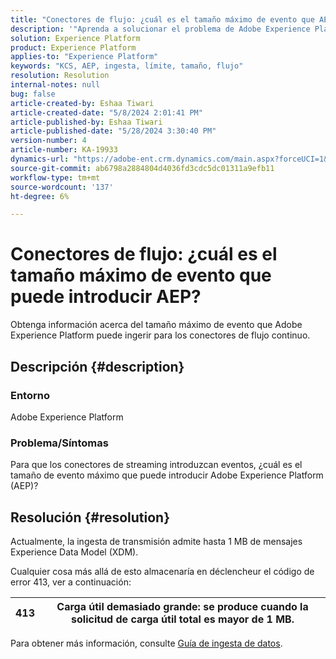 ```yaml
---
title: "Conectores de flujo: ¿cuál es el tamaño máximo de evento que AEP puede introducir?"
description: '"Aprenda a solucionar el problema de Adobe Experience Platform donde la ingesta de transmisión admite hasta 1 MB del mensaje del modelo de datos de experiencia".'
solution: Experience Platform
product: Experience Platform
applies-to: "Experience Platform"
keywords: "KCS, AEP, ingesta, límite, tamaño, flujo"
resolution: Resolution
internal-notes: null
bug: false
article-created-by: Eshaa Tiwari
article-created-date: "5/8/2024 2:01:41 PM"
article-published-by: Eshaa Tiwari
article-published-date: "5/28/2024 3:30:40 PM"
version-number: 4
article-number: KA-19933
dynamics-url: "https://adobe-ent.crm.dynamics.com/main.aspx?forceUCI=1&pagetype=entityrecord&etn=knowledgearticle&id=0775917c-430d-ef11-9f8a-6045bd006793"
source-git-commit: ab6798a2884804d4036fd3cdc5dc01311a9efb11
workflow-type: tm+mt
source-wordcount: '137'
ht-degree: 6%

---
```


# Conectores de flujo: ¿cuál es el tamaño máximo de evento que puede introducir AEP?


Obtenga información acerca del tamaño máximo de evento que Adobe Experience Platform puede ingerir para los conectores de flujo continuo.

## Descripción {#description}


### <b>Entorno</b>

Adobe Experience Platform

### <b>Problema/Síntomas</b>

Para que los conectores de streaming introduzcan eventos, ¿cuál es el tamaño de evento máximo que puede introducir Adobe Experience Platform (AEP)?


## Resolución {#resolution}


Actualmente, la ingesta de transmisión admite hasta 1 MB de mensajes Experience Data Model (XDM).

Cualquier cosa más allá de esto almacenaría en déclencheur el código de error 413, ver a continuación:




| 413 | Carga útil demasiado grande: se produce cuando la solicitud de carga útil total es mayor de 1 MB. |
| --- | --- |




Para obtener más información, consulte [Guía de ingesta de datos](https://experienceleague.adobe.com/en/docs/experience-platform/ingestion/tutorials/streaming-multiple-messages).
